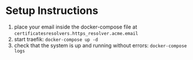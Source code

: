 # Setup Instructions

1. place your email inside the docker-compose file at `certificatesresolvers.https_resolver.acme.email`
2. start traefik: `docker-compose up -d`
3. check that the system is up and running without errors: `docker-compose logs`